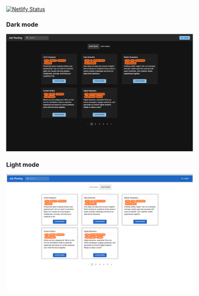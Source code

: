 [![Netlify Status](https://api.netlify.com/api/v1/badges/77d74690-74f2-4763-9754-4577b66f980b/deploy-status)](https://app.netlify.com/sites/quynh-job-routing/deploys)


### Dark mode
![dark mode](/images/1.png)


### Light mode
![light mode](/images/2.png)
